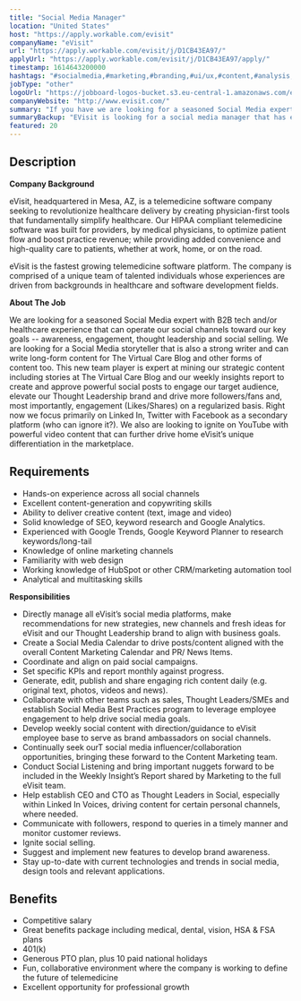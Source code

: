 ```yaml
---
title: "Social Media Manager"
location: "United States"
host: "https://apply.workable.com/evisit"
companyName: "eVisit"
url: "https://apply.workable.com/evisit/j/D1CB43EA97/"
applyUrl: "https://apply.workable.com/evisit/j/D1CB43EA97/apply/"
timestamp: 1614643200000
hashtags: "#socialmedia,#marketing,#branding,#ui/ux,#content,#analysis,#management,#sales,#office,#operations"
jobType: "other"
logoUrl: "https://jobboard-logos-bucket.s3.eu-central-1.amazonaws.com/evisit"
companyWebsite: "http://www.evisit.com/"
summary: "If you have we are looking for a seasoned Social Media expert with B2B tech and/or healthcare experience that can operate our social channels toward our key goals, EVisit is looking for someone with your knowledge."
summaryBackup: "EVisit is looking for a social media manager that has experience in: #socialmedia, #marketing, #branding."
featured: 20
---
```


## Description

**Company Background**

eVisit, headquartered in Mesa, AZ, is a telemedicine software company seeking to revolutionize healthcare delivery by creating physician-first tools that fundamentally simplify healthcare. Our HIPAA compliant telemedicine software was built for providers, by medical physicians, to optimize patient flow and boost practice revenue; while providing added convenience and high-quality care to patients, whether at work, home, or on the road.

eVisit is the fastest growing telemedicine software platform. The company is comprised of a unique team of talented individuals whose experiences are driven from backgrounds in healthcare and software development fields.

**About The Job**

We are looking for a seasoned Social Media expert with B2B tech and/or healthcare experience that can operate our social channels toward our key goals -- awareness, engagement, thought leadership and social selling. We are looking for a Social Media storyteller that is also a strong writer and can write long-form content for The Virtual Care Blog and other forms of content too. This new team player is expert at mining our strategic content including stories at The Virtual Care Blog and our weekly insights report to create and approve powerful social posts to engage our target audience, elevate our Thought Leadership brand and drive more followers/fans and, most importantly, engagement (Likes/Shares) on a regularized basis. Right now we focus primarily on Linked In, Twitter with Facebook as a secondary platform (who can ignore it?). We also are looking to ignite on YouTube with powerful video content that can further drive home eVisit’s unique differentiation in the marketplace.

## Requirements

*   Hands-on experience across all social channels
*   Excellent content-generation and copywriting skills
*   Ability to deliver creative content (text, image and video)
*   Solid knowledge of SEO, keyword research and Google Analytics.
*   Experienced with Google Trends, Google Keyword Planner to research keywords/long-tail
*   Knowledge of online marketing channels
*   Familiarity with web design
*   Working knowledge of HubSpot or other CRM/marketing automation tool
*   Analytical and multitasking skills

**Responsibilities**

*   Directly manage all eVisit’s social media platforms, make recommendations for new strategies, new channels and fresh ideas for eVisit and our Thought Leadership brand to align with business goals.
*   Create a Social Media Calendar to drive posts/content aligned with the overall Content Marketing Calendar and PR/ News Items.
*   Coordinate and align on paid social campaigns.
*   Set specific KPIs and report monthly against progress.
*   Generate, edit, publish and share engaging rich content daily (e.g. original text, photos, videos and news).
*   Collaborate with other teams such as sales, Thought Leaders/SMEs and establish Social Media Best Practices program to leverage employee engagement to help drive social media goals.
*   Develop weekly social content with direction/guidance to eVisit employee base to serve as brand ambassadors on social channels.
*   Continually seek ourT social media influencer/collaboration opportunities, bringing these forward to the Content Marketing team.
*   Conduct Social Listening and bring important nuggets forward to be included in the Weekly Insight’s Report shared by Marketing to the full eVisit team.
*   Help establish CEO and CTO as Thought Leaders in Social, especially within Linked In Voices, driving content for certain personal channels, where needed.
*   Communicate with followers, respond to queries in a timely manner and monitor customer reviews.
*   Ignite social selling.
*   Suggest and implement new features to develop brand awareness.
*   Stay up-to-date with current technologies and trends in social media, design tools and relevant applications.

## Benefits

*   Competitive salary
*   Great benefits package including medical, dental, vision, HSA & FSA plans
*   401(k)
*   Generous PTO plan, plus 10 paid national holidays
*   Fun, collaborative environment where the company is working to define the future of telemedicine
*   Excellent opportunity for professional growth
